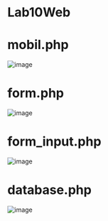 # Lab10Web

# mobil.php
![image](https://github.com/RianFauza/Lab10Web/assets/115771479/64b0ac8a-b860-4325-86ec-d7ce1f602380)

# form.php
![image](https://github.com/RianFauza/Lab10Web/assets/115771479/44e6e99b-bb25-4a4a-88c5-3dc15a829cc7)

# form_input.php
![image](https://github.com/RianFauza/Lab10Web/assets/115771479/755050d9-1721-4934-8d81-631c448dd69c)

# database.php
![image](https://github.com/RianFauza/Lab10Web/assets/115771479/115a8b85-de6c-46bc-8d68-f3e81e5ea5c4)

